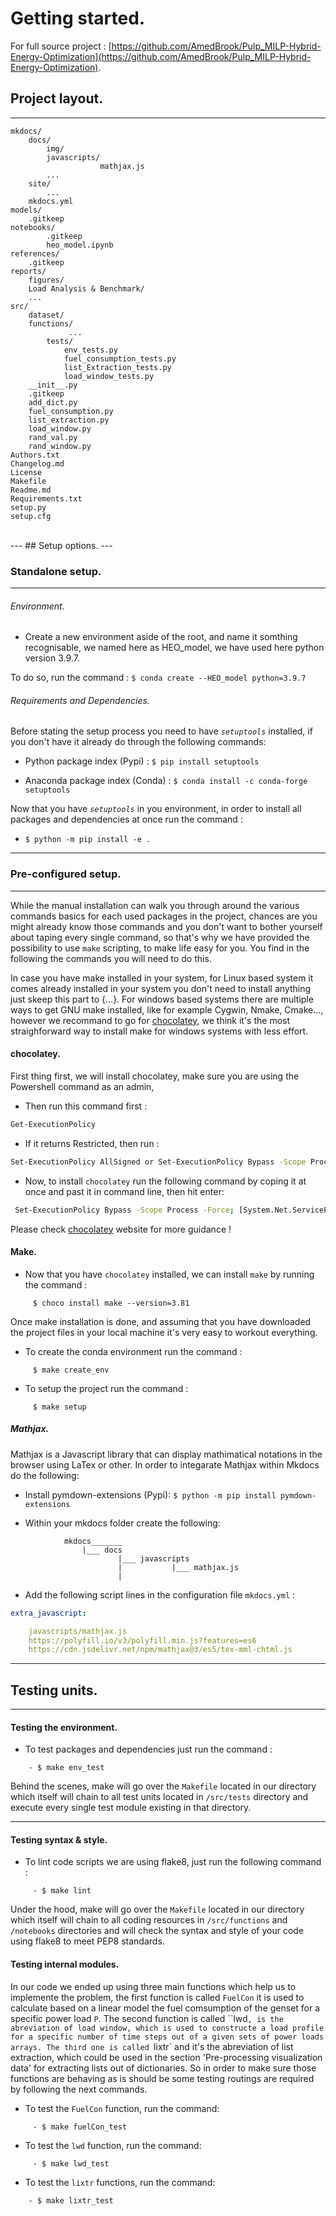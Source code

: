 # Getting started.  

For full source project : [https://github.com/AmedBrook/Pulp_MILP-Hybrid-Energy-Optimization](https://github.com/AmedBrook/Pulp_MILP-Hybrid-Energy-Optimization).



## Project layout.
---
    mkdocs/
        docs/
            img/
            javascripts/
                        mathjax.js
            ...
        site/
            ...
        mkdocs.yml
    models/
        .gitkeep
    notebooks/
            .gitkeep
            heo_model.ipynb
    references/
        .gitkeep
    reports/
        figures/
        Load Analysis & Benchmark/
        ...
    src/
        dataset/
        functions/
                 ...
            tests/
                env_tests.py
                fuel_consumption_tests.py
                list_Extraction_tests.py
                load_window_tests.py
        __init__.py
        .gitkeep
        add_dict.py
        fuel_consumption.py
        list_extraction.py
        load_window.py
        rand_val.py
        rand_window.py
    Authors.txt
    Changelog.md
    License
    Makefile
    Readme.md
    Requirements.txt
    setup.py
    setup.cfg

<br>
---
## Setup options.
---

### Standalone setup.
----

###### Environment.

* Create a new environment aside of the root, and name it somthing recognisable, we named here as HEO_model, we have used here python version 3.9.7. 

To do so, run the command : `$ conda create --HEO_model python=3.9.7`

###### Requirements and Dependencies.

 Before stating the setup process you need to have <em>`setuptools`</em> installed, if you don't have it already do through the following commands:

* Python package index (Pypi) : `$ pip install setuptools`

* Anaconda package index (Conda) : `$ conda install -c conda-forge setuptools`

 Now that you have <em>`setuptools`</em> in you environment, in order to install all packages and dependencies at once run the command : 

*  `$ python -m pip install -e .`

---
### Pre-configured setup.
----


While the manual installation can walk you through around the various commands basics for each used packages in the project, chances are you might already know those commands and you don't want to bother yourself about taping every single command, so that's why we have provided the possibility to use `make` scripting, to make life easy for you. You find in the following the commands you will need to do this. 


In case you have make installed in your system, for Linux based system it comes already installed in your system you don't need to install anything just skeep this part to {...}. For windows based systems there are multiple ways to get GNU make installed, like for example Cygwin, Nmake, Cmake..., however we recommand to go for [chocolatey](https://community.chocolatey.org/packages/make), we think it's the most straighforward way to install make for windows systems with less effort. 

#### chocolatey.


 First thing first, we will install chocolatey, make sure you are using the Powershell command as an admin,
	
* Then run this command first : 
```bash
Get-ExecutionPolicy 
```

* If it returns Restricted, then run : 
```bash
Set-ExecutionPolicy AllSigned or Set-ExecutionPolicy Bypass -Scope Process
```

* Now, to install `chocolatey` run the following command by coping it at once and past it in command line, then hit enter:

```bash
 Set-ExecutionPolicy Bypass -Scope Process -Force; [System.Net.ServicePointManager]::SecurityProtocol = [System.Net.ServicePointManager]::SecurityProtocol -bor 3072; iex ((New-Object System.Net.WebClient).DownloadString('https://community.chocolatey.org/install.ps1')) 

```

Please check [chocolatey](https://community.chocolatey.org/packages/make) website for more guidance !
    

#### Make.


* Now that you have `chocolatey` installed, we can install `make` by running the command : 

``` 
     $ choco install make --version=3.81
```

Once make installation is done, and assuming that you have downloaded the project files in your local machine it's very easy to workout everything. 

* To create the conda environment run the command : 
 
```	
	 $ make create_env
```

* To setup the project run the command : 

``` 
	 $ make setup
```

##### Mathjax. 

Mathjax is a Javascript library that can display mathimatical notations in the browser using LaTex or other. 
In order to integarate Mathjax within Mkdocs do the following: 

* Install pymdown-extensions (Pypi): `$ python -m pip install pymdown-extensions` 

* Within your mkdocs folder create the following: 

```
 			mkdocs_______
      			|___ docs
		      			|___ javascripts
             			|     		|___ mathjax.js
			    		|           
```									


* Add the following script lines in the configuration file `mkdocs.yml` :

```yaml
extra_javascript:

    javascripts/mathjax.js
    https://polyfill.io/v3/polyfill.min.js?features=es6
    https://cdn.jsdelivr.net/npm/mathjax@3/es5/tex-mml-chtml.js
```

----
## Testing units.
----

#### Testing the environment.


* To test packages and dependencies just run the command : 

```	
	- $ make env_test
```
Behind the scenes, make will go over the `Makefile` located in our directory which itself will chain to all test units located in `/src/tests` directory and execute every single test module existing in that directory.

----

#### Testing syntax & style.

* To lint code scripts we are using flake8, just run the following command : 

```	
	 - $ make lint
```
Under the hood, make will go over the `Makefile` located in our directory which itself will chain to all coding resources in `/src/functions` and `/notebooks` directories and will check the syntax and style of your code using flake8 to meet PEP8 standards.


#### Testing internal modules. 

In our code we ended up using three main functions which help us to implemente the problem, the first function is called `FuelCon` it is used to calculate based on a linear model the fuel comsumption of the genset for a specific power load `P`. The second function is called ``lwd`, is the abreviation of load window, which is used to constructe a load profile for a specific number of time steps out of a given sets of power loads arrays. The third one is called `lixtr` and it's the abreviation of list extraction, which could be used in the section 'Pre-processing visualization data' for extracting lists out of dictionaries. So in order to make sure those functions are behaving as is should be some testing routings are required by following the next commands. 

* To test the `FuelCon` function, run the command: 

```	
	 - $ make fuelCon_test
```

* To test the `lwd` function, run the command: 

```	
	 - $ make lwd_test
```

* To test the `lixtr` functions, run the command: 

```	
    - $ make lixtr_test
```

